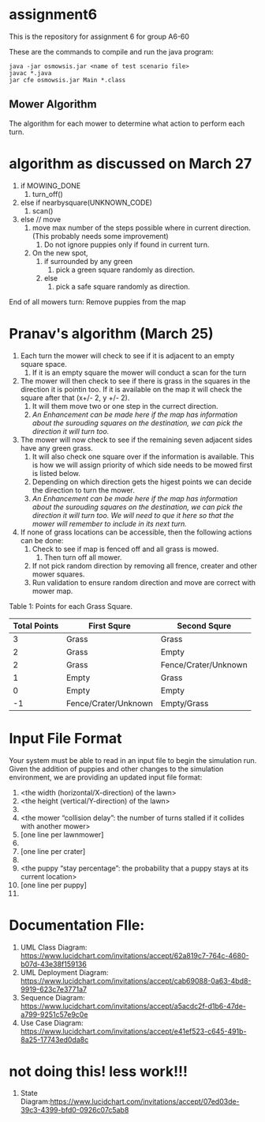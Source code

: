 # assignment6
This is the repository for assignment 6 for group A6-60

These are the commands to compile and run the java program:
```
java -jar osmowsis.jar <name of test scenario file>
javac *.java
jar cfe osmowsis.jar Main *.class
```

## Mower Algorithm

The algorithm for each mower to determine what action to perform each turn.
# algorithm as discussed on March 27
1. if MOWING_DONE
    1. turn_off()
2. else if nearbysquare(UNKNOWN_CODE)
    1. scan()
3. else // move
    1. move max number of the steps possible where in current direction. (This probably needs some improvement)
        1. Do not ignore puppies only if found in current turn.
    2. On the new spot,
        1. if surrounded by any green
            1. pick a green square randomly as direction.
        2. else
            1. pick a safe square randomly as direction.
      
End of all mowers turn:
  Remove puppies from the map


# Pranav's algorithm (March 25)
1. Each turn the mower will check to see if it is adjacent to an empty square space. 
    1. If it is an empty square the mower will conduct a scan for the turn
2. The mower will then check to see if there is grass in the squares in the direction it is pointin too. If it is available on the map it will check the square after that (x+/- 2, y +/- 2). 
    1. It will them move two or one step in the currect direction.
    2. _An Enhancement can be made here if the map has information about the surouding squares on the destination, we can pick the direction it will turn too._
3. The mower will now check to see if the remaining seven adjacent sides have any green grass.
    1. It will also check one square over if the information is available. This is how we will assign priority of which side needs to be mowed first is listed below.
    2. Depending on which direction gets the higest points we can decide the direction to turn the mower.
    3. _An Enhancement can be made here if the map has information about the surouding squares on the destination, we can pick the direction it will turn too. We will need to que it here so that the mower will remember to include in its next turn._ 
4. If none of grass locations can be accessible, then the following actions can be done:
    1. Check to see if map is fenced off and all grass is mowed.
        1. Then turn off all mower.
    2. If not pick random direction by removing all frence, creater and other mower squares.
    3. Run validation to ensure random direction and move are correct with mower map.

Table 1: Points for each Grass Square.

Total Points | First Squre | Second Squre
------------ | ------------- | -------------
3 | Grass | Grass
2 | Grass | Empty
2 | Grass | Fence/Crater/Unknown
1 | Empty | Grass
0 | Empty | Empty
-1 | Fence/Crater/Unknown | Empty/Grass


#  Input File Format
Your system must be able to read in an input file to begin the simulation run. Given the addition of
puppies and other changes to the simulation environment, we are providing an updated input file
format:
1. <the width (horizontal/X-direction) of the lawn>
2. <the height (vertical/Y-direction) of the lawn>
3. <the number of lawnmowers being used>
4. <the mower “collision delay”: the number of turns stalled if it collides with another mower>
5. <the initial location and direction of each lawnmower> [one line per lawnmower]
6. <the number of craters on the lawn>
7. <the location of each crater> [one line per crater]
8. <the number of puppies on the lawn>
9. <the puppy “stay percentage”: the probability that a puppy stays at its current location>
10. <the initial location of each puppy> [one line per puppy]
11. <the maximum number of turns for the simulation>

# Documentation FIle:
1. UML Class Diagram: https://www.lucidchart.com/invitations/accept/62a819c7-764c-4680-b07d-43e38f159136
2. UML Deployment Diagram: https://www.lucidchart.com/invitations/accept/cab69088-0a63-4bd8-9919-623c7e3771a7
3. Sequence Diagram: https://www.lucidchart.com/invitations/accept/a5acdc2f-d1b6-47de-a799-9251c57e9c0e
4. Use Case Diagram: https://www.lucidchart.com/invitations/accept/e41ef523-c645-491b-8a25-17743ed0da8c


# not doing this! less work!!!
1. State Diagram:https://www.lucidchart.com/invitations/accept/07ed03de-39c3-4399-bfd0-0926c07c5ab8
